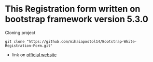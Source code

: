 # This Registration form written on bootstrap  framework version 5.3.0

Cloning project
````git
git clone "https://github.com/mihaiapostol14/Bootstrap-White-Registration-Form.git"
````

* link on [official website](https://getbootstrap.com/)
